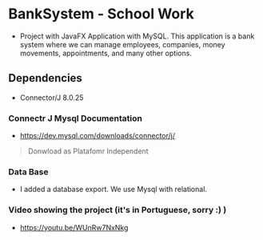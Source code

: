 # BankSystem - School Work
* Project with JavaFX Application with MySQL. This application is a bank system where we can manage employees, companies, money movements, appointments, and many other options.

## Dependencies
* Connector/J 8.0.25

### Connectr J Mysql Documentation
* https://dev.mysql.com/downloads/connector/j/
> Donwload as Platafomr Independent

### Data Base
* I added a database export. We use Mysql with relational.

### Video showing the project (it's in Portuguese, sorry :) )
* https://youtu.be/WUnRw7NxNkg
